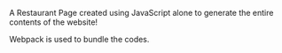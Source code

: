 A Restaurant Page created using JavaScript alone to generate the entire contents of the website!

Webpack is used to bundle the codes.